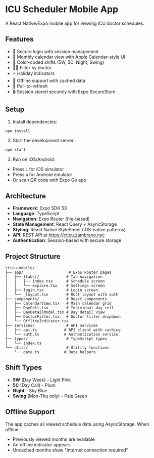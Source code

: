 # ICU Scheduler Mobile App

A React Native/Expo mobile app for viewing ICU doctor schedules.

## Features

- 🔐 Secure login with session management
- 📅 Monthly calendar view with Apple Calendar-style UI
- 🔴 Color-coded shifts (5W, 5C, Night, Swing)
- 👨‍⚕️ Filter by doctor
- ⭐ Holiday indicators
- 📱 Offline support with cached data
- 🔄 Pull-to-refresh
- 🔒 Session stored securely with Expo SecureStore

## Setup

1. Install dependencies:
```bash
npm install
```

2. Start the development server:
```bash
npm start
```

3. Run on iOS/Android:
- Press `i` for iOS simulator
- Press `a` for Android emulator
- Or scan QR code with Expo Go app

## Architecture

- **Framework**: Expo SDK 53
- **Language**: TypeScript
- **Navigation**: Expo Router (file-based)
- **State Management**: React Query + AsyncStorage
- **Styling**: React Native StyleSheet (iOS-native patterns)
- **API**: REST API at https://cticu.zambrano.nyc
- **Authentication**: Session-based with secure storage

## Project Structure

```
cticu-mobile/
├── app/                    # Expo Router pages
│   ├── (tabs)/            # Tab navigation
│   │   ├── index.tsx      # Schedule screen
│   │   └── explore.tsx    # Settings screen
│   ├── login.tsx          # Login screen
│   └── _layout.tsx        # Root layout with auth
├── components/            # React components
│   ├── CalendarView.tsx   # Main calendar grid
│   ├── DayCell.tsx        # Individual day cell
│   ├── DayDetailModal.tsx # Day detail view
│   ├── DoctorFilter.tsx   # Doctor filter dropdown
│   └── OfflineIndicator.tsx
├── services/              # API services
│   ├── api.ts            # API client with caching
│   └── auth.ts           # Authentication service
├── types/                 # TypeScript types
│   └── index.ts
└── utils/                 # Utility functions
    └── date.ts           # Date helpers
```

## Shift Types

- **5W** (Day Week) - Light Pink
- **5C** (Day Call) - Plum  
- **Night** - Sky Blue
- **Swing** (Mon-Thu only) - Pale Green

## Offline Support

The app caches all viewed schedule data using AsyncStorage. When offline:
- Previously viewed months are available
- An offline indicator appears
- Uncached months show "Internet connection required"
